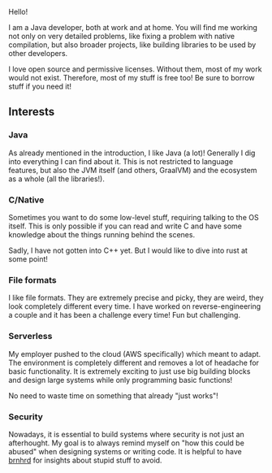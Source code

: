 Hello!

I am a Java developer, both at work and at home.
You will find me working not only on very detailed problems, like fixing a problem with native compilation, but also broader projects, like building libraries to be used by other developers.

I love open source and permissive licenses.
Without them, most of my work would not exist.
Therefore, most of my stuff is free too!
Be sure to borrow stuff if you need it!



## Interests


### Java
As already mentioned in the introduction, I like Java (a lot)!
Generally I dig into everything I can find about it.
This is not restricted to language features, but also the JVM itself (and others, GraalVM) and the ecosystem as a whole (all the libraries!).

### C/Native
Sometimes you want to do some low-level stuff, requiring talking to the OS itself.
This is only possible if you can read and write C and have some knowledge about the things running behind the scenes.

Sadly, I have not gotten into C++ yet. But I would like to dive into rust at some point!


### File formats
I like file formats. They are extremely precise and picky, they are weird, they look completely different every time.
I have worked on reverse-engineering a couple and it has been a challenge every time! Fun but challenging. 

### Serverless
My employer pushed to the cloud (AWS specifically) which meant to adapt.
The environment is completely different and removes a lot of headache for basic functionality.
It is extremely exciting to just use big building blocks and design large systems while only programming basic functions!

No need to waste time on something that already "just works"!


### Security
Nowadays, it is essential to build systems where security is not just an afterhought.
My goal is to always remind myself on "how this could be abused" when designing systems or writing code.
It is helpful to have [brnhrd](https://github.com/brnhrd/) for insights about stupid stuff to avoid.

